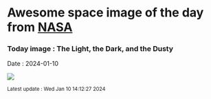
# Awesome space image of the day from [NASA](https://api.nasa.gov/)

### Today image : The Light, the Dark, and the Dusty
Date : 2024-01-10

![](https://apod.nasa.gov/apod/image/2401/Sh2_155_4K_5Mb1024.jpg)

<small>Latest update : Wed Jan 10 14:12:27 2024</small>
        